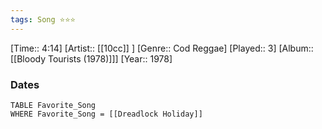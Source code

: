 ```yaml
---
tags: Song ⭐⭐⭐ 
---
```

[Time:: 4:14]
[Artist:: [[10cc]] ]
[Genre:: Cod Reggae]
[Played:: 3]
[Album:: [[Bloody Tourists (1978)]]]
[Year:: 1978]
### Dates
````dataview
TABLE Favorite_Song
WHERE Favorite_Song = [[Dreadlock Holiday]]
````